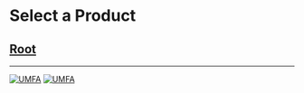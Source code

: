 # Select a Product

## [Root](/)

---

[![UMFA](/assets/spcr.gif ':class=product-umfa')](products/umfa.md)
[![UMFA](/assets/spcr.gif ':class=product-fido')](products/fido.md)
